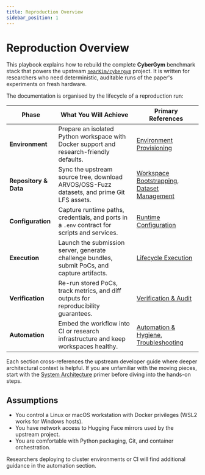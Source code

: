 ```yaml
---
title: Reproduction Overview
sidebar_position: 1
---
```


# Reproduction Overview

This playbook explains how to rebuild the complete **CyberGym** benchmark stack that powers the upstream [`nearKim/cybergym`](https://github.com/nearKim/cybergym/tree/develop) project. It is written for researchers who need deterministic, auditable runs of the paper's experiments on fresh hardware.

The documentation is organised by the lifecycle of a reproduction run:

| Phase | What You Will Achieve | Primary References |
| --- | --- | --- |
| **Environment** | Prepare an isolated Python workspace with Docker support and research-friendly defaults. | [Environment Provisioning](./environment.md) |
| **Repository & Data** | Sync the upstream source tree, download ARVOS/OSS-Fuzz datasets, and prime Git LFS assets. | [Workspace Bootstrapping](./workspace.md), [Dataset Management](./data-management.md) |
| **Configuration** | Capture runtime paths, credentials, and ports in a `.env` contract for scripts and services. | [Runtime Configuration](./configuration.md) |
| **Execution** | Launch the submission server, generate challenge bundles, submit PoCs, and capture artifacts. | [Lifecycle Execution](./lifecycle.md) |
| **Verification** | Re-run stored PoCs, track metrics, and diff outputs for reproducibility guarantees. | [Verification & Audit](./verification.md) |
| **Automation** | Embed the workflow into CI or research infrastructure and keep workspaces healthy. | [Automation & Hygiene](./automation.md), [Troubleshooting](./troubleshooting.md) |

Each section cross-references the upstream developer guide where deeper architectural context is helpful. If you are unfamiliar with the moving pieces, start with the [System Architecture](./architecture.md) primer before diving into the hands-on steps.

## Assumptions

- You control a Linux or macOS workstation with Docker privileges (WSL2 works for Windows hosts).
- You have network access to Hugging Face mirrors used by the upstream project.
- You are comfortable with Python packaging, Git, and container orchestration.

Researchers deploying to cluster environments or CI will find additional guidance in the automation section.
